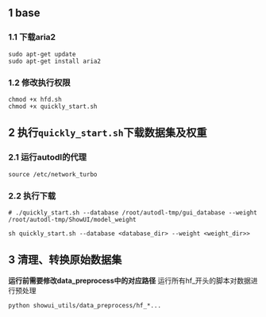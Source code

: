 ## 1 base

### 1.1 下载aria2
```shell
sudo apt-get update
sudo apt-get install aria2 
```

### 1.2 修改执行权限
```shell
chmod +x hfd.sh
chmod +x quickly_start.sh
```

## 2 执行`quickly_start.sh`下载数据集及权重
### 2.1 运行autodl的代理
```shell
source /etc/network_turbo
```
### 2.2 执行下载
```shell
# ./quickly_start.sh --database /root/autodl-tmp/gui_database --weight /root/autodl-tmp/ShowUI/model_weight

sh quickly_start.sh --database <database_dir> --weight <weight_dir>>
```


## 3 清理、转换原始数据集
**运行前需要修改data_preprocess中的对应路径**
运行所有hf_开头的脚本对数据进行预处理
```shell
python showui_utils/data_preprocess/hf_*...
```

